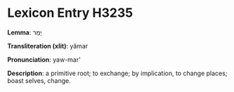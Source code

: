 # Lexicon Entry H3235

**Lemma**: יָמַר

**Transliteration (xlit)**: yâmar

**Pronunciation**: yaw-mar'

**Description**:
a primitive root; to exchange; by implication, to change places; boast selves, change.
